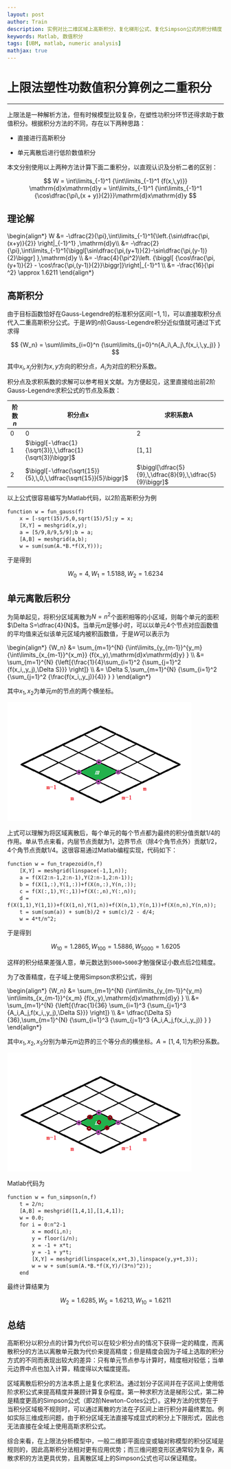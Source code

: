 ```yaml
---
layout: post
author: Train
description: 实例对比二维区域上高斯积分、复化梯形公式、复化Simpson公式的积分精度
keywords: Matlab, 数值积分
tags: [UBM, matlab, numeric analysis]
mathjax: true
---
```


# 上限法塑性功数值积分算例之二重积分

---

上限法是一种解析方法，但有时候模型比较复杂，在塑性功积分环节还得求助于数值积分。根据积分方法的不同，存在以下两种思路：

* 直接进行高斯积分

* 单元离散后进行低阶数值积分

本文分别使用以上两种方法计算下面二重积分，以直观认识及分析二者的区别：

$$
W = \int\limits_{-1}^1 {\int\limits_{-1}^1 {f(x,\,y)}} \mathrm{d}x\mathrm{d}y 
= \int\limits_{-1}^1 {\int\limits_{-1}^1 {\cos\dfrac{\pi\,(x + y)}{2}}}\mathrm{d}x\mathrm{d}y
$$



## 理论解

\begin{align\*}
W &= -\dfrac{2}{\pi}\,\int\limits\_{-1}^1{\left.{\sin\dfrac{\pi\,(x+y)}{2}} \right|\_{-1}^1} \,\mathrm{d}y\\\\
&= -\dfrac{2}{\pi}\,\int\limits\_{-1}^1{\biggl[\sin\dfrac{\pi\,(y+1)}{2}-\sin\dfrac{\pi\,(y-1)}{2}\biggr] }\,\mathrm{d}y \\\\
&= -\frac{4}{\pi^2}\left. {\biggl[ {\cos\frac{\pi\,(y+1)}{2} - \cos\frac{\pi\,(y-1)}{2}}\biggr]}\right|\_{-1}^1 \\\\
&= -\frac{16}{\pi ^2} \approx 1.6211
\end{align\*}


## 高斯积分

由于目标函数恰好在Gauss-Legendre的标准积分区间$[-1,1]$，可以直接取积分点代入二重高斯积分公式。于是$W$的$n$阶Gauss-Legendre积分近似值就可通过下式求得

$$
{W_n} = \sum\limits_{i=0}^n {\sum\limits_{j=0}^n{A_i\,A_j\,f(x_i,\,y_j)} }
$$

其中$x_i,\,x_j$分别为$x,\,y$方向的积分点，$A_i$为对应的积分系数。

积分点及求积系数的求解可以参考相关文献。为方便起见，这里直接给出前2阶Gauss-Legendre求积公式的节点及系数：

|阶数$n$|积分点$\mathrm{x}$|求积系数$\mathrm{A}$
|---|---|---
|0|0|2
|1|$\biggl[-\dfrac{1}{\sqrt{3}},\,\dfrac{1}{\sqrt{3}}\biggr]$|$\biggl[1,\,1\biggr]$
|2|$\biggl[-\dfrac{\sqrt{15}}{5},\,0,\,\dfrac{\sqrt{15}}{5}\biggr]$|$\biggl[\dfrac{5}{9},\,\dfrac{8}{9},\,\dfrac{5}{9}\biggr]$

以上公式很容易编写为Matlab代码，以2阶高斯积分为例


    function w = fun_gauss(f)
        x = [-sqrt(15)/5,0,sqrt(15)/5];y = x;
        [X,Y] = meshgrid(x,y);
        a = [5/9,8/9,5/9];b = a;
        [A,B] = meshgrid(a,b);
        w = sum(sum(A.*B.*f(X,Y)));

于是得到

$${W_0} = 4,\,{W_1} = 1.5188,\,{W_2} = 1.6234$$

## 单元离散后积分

为简单起见，将积分区域离散为$N=n^2$个面积相等的小区域，则每个单元的面积$\Delta S=\dfrac{4}{N}$。当单元$m$足够小时，可以以单元4个节点对应函数值的平均值来近似该单元区域内被积函数值，于是$W$可以表示为


\begin{align\*}
{W_n} &= \sum_{m=1}^{N} {\int\limits_{y_{m-1}}^{y_m} {\int\limits_{x_{m-1}}^{x_m}} {f(x,\,y)\,\mathrm{d}x\mathrm{d}y} } \\\\
&= \sum_{m=1}^{N} {\left[{\frac{1}{4}\sum_{i=1}^2 {\sum_{j=1}^2 {f(x\_i,\,y\_j)\,\Delta S}}} \right]} \\\\
&= \Delta S\,\sum_{m=1}^{N} {\sum_{i=1}^2 {\sum_{j=1}^2 {\frac{f(x\_i,\,y\_j)}{4}} } }
\end{align\*}

其中$x_1,\,x_2$为单元$m$的节点的两个横坐标。 

![](images/2014-11-28-01.png)


上式可以理解为将区域离散后，每个单元的每个节点都为最终的积分值贡献1/4的作用。单从节点来看，内层节点贡献为1，边界节点（除4个角节点外）贡献1/2，4个角节点贡献1/4。这很容易通过Matlab编程实现，代码如下：


    function w = fun_trapezoid(n,f)
        [X,Y] = meshgrid(linspace(-1,1,n));
        a = f(X(2:n-1,2:n-1),Y(2:n-1,2:n-1));
        b = f(X(1,:),Y(1,:))+f(X(n,:),Y(n,:));
        c = f(X(:,1),Y(:,1))+f(X(:,n),Y(:,n));
        d = f(X(1,1),Y(1,1))+f(X(1,n),Y(1,n))+f(X(n,1),Y(n,1))+f(X(n,n),Y(n,n));
        t = sum(sum(a)) + sum(b)/2 + sum(c)/2 - d/4;
        w = 4*t/n^2;

于是得到

$${W_{10}} = 1.2865,\,{W_{100}} = 1.5886,\,{W_{5000}} = 1.6205$$

这样的积分结果差强人意，单元数达到`5000×5000`才勉强保证小数点后2位精度。

为了改善精度，在子域上使用Simpson求积公式，得到

\begin{align\*}
{W_n} &= \sum_{m=1}^{N} {\int\limits_{y_{m-1}}^{y_m} \int\limits_{x_{m-1}}^{x_m} {f(x,\,y)\,\mathrm{d}x\mathrm{d}y} }  \\\\
&= \sum_{m=1}^{N} {\left[{\frac{1}{36} \sum_{i=1}^3 {\sum_{j=1}^3 {A_i\,A_j\,f(x_i,\,y_j)\,\Delta S}}} \right]} \\\\
&= \dfrac{\Delta S}{36}\,\sum_{m=1}^{N} {\sum_{i=1}^3 {\sum_{j=1}^3 {A_i\,A_j\,f(x_i,\,y_j)} } }
\end{align\*}

其中$x_1,\,x_2,\,x_3$分别为单元$m$边界的三个等分点的横坐标。$A=[1,4,1]$为积分系数。

![](images/2014-11-28-02.png)



 Matlab代码为

    function w = fun_simpson(n,f)
        t = 2/n;
        [A,B] = meshgrid([1,4,1],[1,4,1]);
        w = 0.0;
        for i = 0:n^2-1
            x = mod(i,n);
            y = floor(i/n);    
            x = -1 + x*t;
            y = -1 + y*t;
            [X,Y] = meshgrid(linspace(x,x+t,3),linspace(y,y+t,3));
            w = w + sum(sum(A.*B.*f(X,Y)/(3*n)^2));
        end

最终计算结果为

$${W_2} = 1.6285,\,{W_5} = 1.6213,\,{W_{10}} = 1.6211$$

## 总结

高斯积分以积分点的计算为代价可以在较少积分点的情况下获得一定的精度，而离散积分的方法以离散单元数为代价来提高精度；但是精度会因为子域上选取的积分方式的不同而表现出较大的差异：只有单元节点参与计算时，精度相对较低；当单元边界中点也加入计算，精度得以大幅度提高。

区域离散后积分的方法本质上是复化求积法。通过划分子区间并在子区间上使用低阶求积公式来提高精度并兼顾计算复杂程度。第一种求积方法是梯形公式，第二种是精度更高的Simpson公式（即2阶Newton-Cotes公式）。这种方法的优势在于当积分区域极不规则时，可以通过离散的方法在子区间上进行积分并最终累加。例如实际三维成形问题，由于积分区域无法直接写成显式的积分上下限形式，因此也无法直接在全域上使用高斯求积公式。

综合来看，在上限法分析模型中，一般二维即平面应变或轴对称模型的积分区域是规则的，因此高斯积分法相对更有应用优势；而三维问题变形区通常较为复杂，离散求积的方法更具优势，且离散区域上的Simpson公式也可以保证精度。